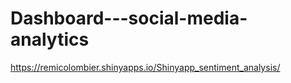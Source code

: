 # Dashboard---social-media-analytics
https://remicolombier.shinyapps.io/Shinyapp_sentiment_analysis/
